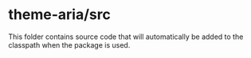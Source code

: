 # theme-aria/src

This folder contains source code that will automatically be added to the classpath when
the package is used.
